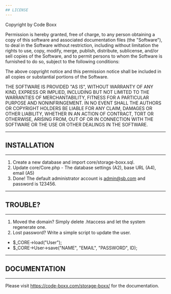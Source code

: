 ```yaml
---
## LICENSE
---
```


Copyright by Code Boxx

Permission is hereby granted, free of charge, to any person obtaining a copy
of this software and associated documentation files (the "Software"), to deal
in the Software without restriction, including without limitation the rights
to use, copy, modify, merge, publish, distribute, sublicense, and/or sell
copies of the Software, and to permit persons to whom the Software is
furnished to do so, subject to the following conditions:

The above copyright notice and this permission notice shall be included in all
copies or substantial portions of the Software.

THE SOFTWARE IS PROVIDED "AS IS", WITHOUT WARRANTY OF ANY KIND, EXPRESS OR
IMPLIED, INCLUDING BUT NOT LIMITED TO THE WARRANTIES OF MERCHANTABILITY,
FITNESS FOR A PARTICULAR PURPOSE AND NONINFRINGEMENT. IN NO EVENT SHALL THE
AUTHORS OR COPYRIGHT HOLDERS BE LIABLE FOR ANY CLAIM, DAMAGES OR OTHER
LIABILITY, WHETHER IN AN ACTION OF CONTRACT, TORT OR OTHERWISE, ARISING FROM,
OUT OF OR IN CONNECTION WITH THE SOFTWARE OR THE USE OR OTHER DEALINGS IN THE
SOFTWARE.


---
## INSTALLATION
---
1) Create a new database and import core/storage-boxx.sql.
2) Update core/Core.php - The database settings (A2), base URL (A4), email (A5)
3) Done! The default administrator account is admin@sb.com and password is 123456.


---
## TROUBLE?
---
1) Moved the domain? Simply delete .htaccess and let the system regenerate one.
2) Lost password? Write a simple script to update the user.
  - $_CORE->load("User");
  - $_CORE->User->save("NAME", "EMAIL", "PASSWORD", ID);


---
## DOCUMENTATION
---
Please visit https://code-boxx.com/storage-boxx/ for the documentation.